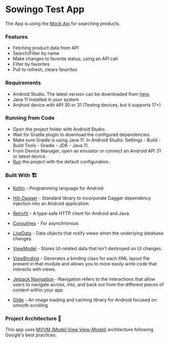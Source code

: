 # Sowingo Test App

The App is using the [Mock Api] for searching products.

### Features

- Fetching product data from API
- Search/Filter by name
- Make changes to favorite status, using an API call
- Filter by favorites
- Pull to refresh, clears favorites

### Requirements

- Android Studio. The latest version can be downloaded from [here](https://developer.android.com/studio/).
- Java 11 installed in your system
- Android device with API 30 or 31 (Testing devices, but it supports 17+)

### Running from Code

- Open the project folder with Android Studio.
- Wait for Gradle plugin to download the configured dependencies.
- Make sure Gradle is using Java 11. In Android Studio: Settings - Build - Build Tools - Gradle - JDK - Java 11.
- From Device Manager, open an emulator or connect an Android API 31 or latest device.
- [Run](https://developer.android.com/training/basics/firstapp/running-app) the project with the default configuration.

### Built With 🏗️
- [Kotlin] - Programming language for Android
- [Hilt-Dagger] - Standard library to incorporate Dagger dependency injection into an Android application.
- [Retrofit] -  A type-safe HTTP client for Android and Java.
- [Coroutines] - For asynchronous
- [LiveData] - Data objects that notify views when the underlying database changes.
- [ViewModel] - Stores UI-related data that isn't destroyed on UI changes.
- [ViewBinding] - Generates a binding class for each XML layout file present in that module and allows you to more easily write code that interacts with views.
- [Jetpack Navigation] - Navigation refers to the interactions that allow users to navigate across, into, and back out from the different pieces of content within your app
- [Glide] - An image loading and caching library for Android focused on smooth scrolling

  [ViewModel]: <https://developer.android.com/topic/libraries/architecture/viewmodel>
  [Jetpack Navigation]: <https://developer.android.com/guide/navigation/>
  [Hilt-Dagger]: <https://dagger.dev/hilt/>
  [ViewBinding]: <https://developer.android.com/topic/libraries/view-binding>
  [LiveData]: <https://developer.android.com/topic/libraries/architecture/livedata/>
  [Retrofit]: <https://square.github.io/retrofit/>
  [ViewModel]: <https://developer.android.com/topic/libraries/architecture/viewmodel>
  [Glide]: <https://github.com/bumptech/glide>
  [Kotlin]: <https://kotlinlang.org>
  [Coroutines]: <https://kotlinlang.org/docs/coroutines-overview.html>
  [MVVM (Model View View-Model)]: <https://developer.android.com/jetpack/guide#recommended-app-arch>
  [Mock Api]: <https://demo5514996.mockable.io/products>

### Project Architecture 🗼

This app uses [MVVM (Model View View-Model)] architecture following Google's best practices.


